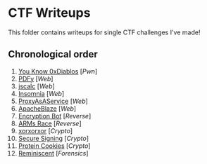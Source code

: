 # CTF Writeups
This folder contains writeups for single CTF challenges I've made!

## Chronological order
1. [You Know 0xDiablos](./youknow0xdiablos.md) [_Pwn_]
2. [PDFy](./pdfy.md) [_Web_]
3. [jscalc](./jscalc.md) [_Web_]
4. [Insomnia](./insomnia.md) [_Web_]
5. [ProxyAsAService](./proxyasaservice.md) [_Web_]
6. [ApacheBlaze](./apacheblaze.md) [_Web_]
7. [Encryption Bot](./encryptionbot.md) [_Reverse_]
8. [ARMs Race](./armsrace.md) [_Reverse_]
9. [xorxorxor](./xorxorxor.md) [_Crypto_]
10. [Secure Signing](./securesigning.md) [_Crypto_]
11. [Protein Cookies](./proteincookies.md) [_Crypto_]
12. [Reminiscent](./reminiscent.md) [_Forensics_]
